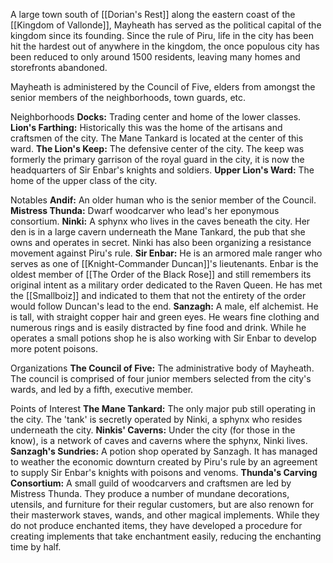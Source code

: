 A large town south of [[Dorian's Rest]] along the eastern coast of the [[Kingdom of Vallonde]], Mayheath has served as the political capital of the kingdom since its founding. Since the rule of Piru, life in the city has been hit the hardest out of anywhere in the kingdom, the once populous city has been reduced to only around 1500 residents, leaving many homes and storefronts abandoned. 

Mayheath is administered by the Council of Five, elders from amongst the senior members of the neighborhoods, town guards, etc. 

Neighborhoods
	**Docks:** Trading center and home of the lower classes. 
	**Lion's Farthing:** Historically this was the home of the artisans and craftsmen of the city. The Mane Tankard is located at the center of this ward. 
	**The Lion's Keep:** The defensive center of the city. The keep was formerly the primary garrison of the royal guard in the city, it is now the headquarters of Sir Enbar's knights and soldiers. 
	**Upper Lion's Ward:** The home of the upper class of the city. 
	
Notables
	**Andif:** An older human who is the senior member of the Council. 
	**Mistress Thunda:** Dwarf woodcarver who lead's her eponymous consortium. 
	**Ninki:** A sphynx who lives in the caves beneath the city. Her den is in a large cavern underneath the Mane Tankard, the pub that she owns and operates in secret. Ninki has also been organizing a resistance movement against Piru's rule. 
	**Sir Enbar:** He is an armored male ranger who serves as one of [[Knight-Commander Duncan]]'s lieutenants. Enbar is the oldest member of [[The Order of the Black Rose]] and still remembers its original intent as a military order dedicated to the Raven Queen. He has met the [[Smallboiz]] and indicated to them that not the entirety of the order would follow Duncan's lead to the end. 
	**Sanzagh:** A male, elf alchemist. He is tall, with straight copper hair and green eyes. He wears fine clothing and numerous rings and is easily distracted by fine food and drink. While he operates a small potions shop he is also working with Sir Enbar to develop more potent poisons.
	
Organizations
	**The Council of Five:** The administrative body of Mayheath. The council is comprised of four junior members selected from the city's wards, and led by a fifth, executive member. 
	
Points of Interest
	**The Mane Tankard:** The only major pub still operating in the city. The 'tank' is secretly operated by Ninki, a sphynx who resides underneath the city. 
	**Ninkis' Caverns:** Under the city (for those in the know), is a network of caves and caverns where the sphynx, Ninki lives. 
	**Sanzagh's Sundries:** A potion shop operated by Sanzagh. It has managed to weather the economic downturn created by Piru's rule by an agreement to supply Sir Enbar's knights with poisons and venoms. 
	**Thunda's Carving Consortium:** A small guild of woodcarvers and craftsmen are led by Mistress Thunda. They produce a number of mundane decorations, utensils, and furniture for their regular customers, but are also renown for their masterwork staves, wands, and other magical implements. While they do not produce enchanted items, they have developed a procedure for creating implements that take enchantment easily, reducing the enchanting time by half. 

